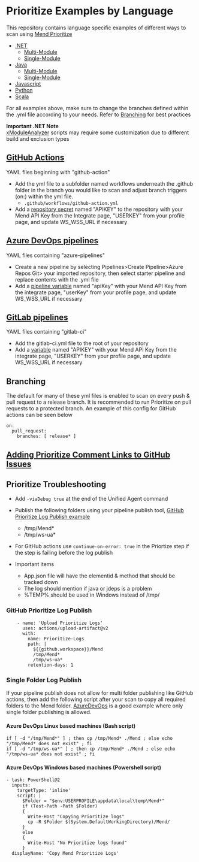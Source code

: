 # Prioritize Examples by Language
This repository contains language specific examples of different ways to scan using [Mend Prioritize](https://docs.mend.io/bundle/sca_user_guide/page/scanning_with_mend_prioritize.html)

* [.NET](DotNet)
  * [Multi-Module](DotNet/Multi-Module)
  * [Single-Module](DotNet/Single-Module)
* [Java](Java)
  * [Multi-Module](Java/Multi-Module)
  * [Single-Module](Java/Single-Module)
* [Javascript](JavaScript)
* [Python](Python)
* [Scala](Scala)

For all examples above, make sure to change the branches defined within the .yml file according to your needs.  Refer to [Branching](#Branching) for best practices

**Important .NET Note** 
<br>
[xModuleAnalyzer](https://github.com/whitesource-ft/xModuleAnalyzer-NET) scripts may require some customization due to different build and exclusion types

##  [GitHub Actions](https://docs.github.com/en/actions)
YAML files beginning with "github-action"
* Add the yml file to a subfolder named workflows underneath the .github folder in the branch you would like to scan and adjust branch triggers (on:) within the yml file.
    * `.github/workflows/github-action.yml`
* Add a [repository secret](https://docs.github.com/en/actions/reference/encrypted-secrets) named "APIKEY" to the repository with your Mend API Key from the Integrate page, "USERKEY" from your profile page, and update WS_WSS_URL if necessary

## [Azure DevOps pipelines](https://docs.microsoft.com/en-us/azure/devops/pipelines/?view=azure-devops)
YAML files containing "azure-pipelines"
* Create a new pipeline by selecting Pipelines>Create Pipeline>Azure Repos Git> your imported repository, then select starter pipeline and replace contents with the .yml file
* Add a [pipeline variable](https://docs.microsoft.com/en-us/azure/devops/pipelines/process/variables?view=azure-devops&tabs=yaml%2Cbatch) named "apiKey" with your Mend API Key from the integrate page, "userKey" from your profile page, and update WS_WSS_URL if necessary

## [GitLab pipelines](https://docs.gitlab.com/ee/ci/pipelines/)
YAML files containing "gitlab-ci"
* Add the gitlab-ci.yml file to the root of your repository
* Add a [variable](https://docs.gitlab.com/ee/ci/variables/) named "APIKEY" with your Mend API Key from the integrate page, "USERKEY" from your profile page, and update WS_WSS_URL if necessary

## Branching
The default for many of these yml files is enabled to scan on every push & pull request to a release branch.  It is recommended to run Prioritize on pull requests to a protected branch.  An example of this config for GitHub actions can be seen below

```
on:
  pull_request:
    branches: [ release* ]
```
## [Adding Prioritize Comment Links to GitHub Issues](../Scripts/README.md)

## Prioritize Troubleshooting
* Add ```-viaDebug true``` at the end of the Unified Agent command
* Publish the following folders using your pipeline publish tool, [GitHub Prioritize Log Publish example](#GitHub-Prioritize-Log-Publish)
  * /tmp/Mend*
  * /tmp/ws-ua*
* For GitHub actions use ```continue-on-error: true``` in the Priortize step if the step is failing before the log publish

* Important items
  * App.json file will have the elementid & method that should be tracked down
  * The log should mention if java or jdeps is a problem
  * %TEMP% should be used in Windows instead of /tmp/
  
### GitHub Prioritize Log Publish
```
    - name: 'Upload Prioritize Logs'
      uses: actions/upload-artifact@v2
      with:
        name: Prioritize-Logs
        path: |
          ${{github.workspace}}/Mend
          /tmp/Mend*
          /tmp/ws-ua*
        retention-days: 1
```

### Single Folder Log Publish
If your pipeline publish does not allow for multi folder publishing like GitHub actions, then add the following script after your scan to copy all required folders to the Mend folder. [AzureDevOps](../CI-CD#Azure-DevOps-Pipelines) is a good example where only single folder publishing is allowed.

#### Azure DevOps Linux based machines (Bash script)
```
if [ -d "/tmp/Mend*" ] ; then cp /tmp/Mend* ./Mend ; else echo "/tmp/Mend* does not exist" ; fi
if [ -d "/tmp/ws-ua*" ] ; then cp /tmp/Mend* ./Mend ; else echo "/tmp/ws-ua* does not exist" ; fi
```
#### Azure DevOps Windows based machines (Powershell script)
```
- task: PowerShell@2
  inputs:
    targetType: 'inline'
    script: |
      $Folder = "$env:USERPROFILE\appdata\local\temp\Mend*"
      if (Test-Path -Path $Folder)
      {
        Write-Host "Copying Prioritize logs"
        cp -R $Folder $(System.DefaultWorkingDirectory)/Mend/
      }
      else
      {
        Write-Host "No Prioritize logs found"
      } 
  displayName: 'Copy Mend Prioritize Logs'
```
